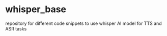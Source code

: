 # whisper_base
repository for different code snippets to use whisper AI model for TTS and ASR tasks
